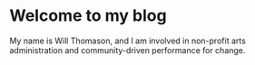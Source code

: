 # Welcome to my blog

My name is Will Thomason, and I am involved in non-profit arts administration and community-driven performance for change. 
